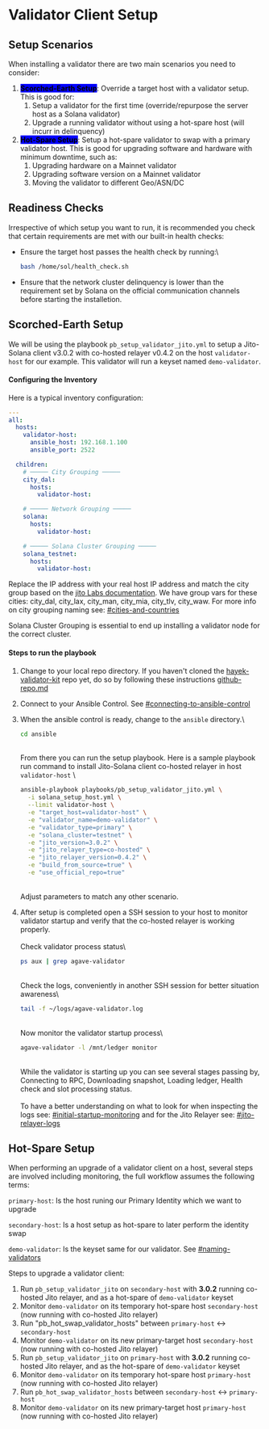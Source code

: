 # Validator Client Setup

## Setup Scenarios

When installing a validator there are two main scenarios you need to consider:

1. <mark style="background-color:blue;">**Scorched-Earth Setup**</mark>: Override a target host with a validator setup. This is good for:
   1. Setup a validator for the first time (override/repurpose the server host as a Solana validator)
   2. Upgrade a running validator without using a hot-spare host (will incurr in delinquency)
2. <mark style="background-color:blue;">**Hot-Spare Setup**</mark>: Setup a hot-spare validator to swap with a primary validator host. This is good for upgrading software and hardware with minimum downtime, such as:
   1. Upgrading hardware on a Mainnet validator
   2. Upgrading software version on a Mainnet validator
   3. Moving the validator to different Geo/ASN/DC

## Readiness Checks

Irrespective of which setup you want to run, it is recommended you check that certain requirements are met with our built-in health checks:

*   Ensure the target host passes the health check by running:\


    ```bash
    bash /home/sol/health_check.sh
    ```
* Ensure that the network cluster delinquency is lower than the requirement set by Solana on the official communication channels before starting the installetion.

## Scorched-Earth Setup

We will be using the playbook `pb_setup_validator_jito.yml` to setup a Jito-Solana client v3.0.2 with co-hosted relayer v0.4.2 on the host `validator-host` for our example. This validator will run a keyset named `demo-validator`.

#### Configuring the Inventory

Here is a typical inventory configuration:

```yaml
---
all:
  hosts:
    validator-host:
      ansible_host: 192.168.1.100
      ansible_port: 2522

  children:
    # ───── City Grouping ─────
    city_dal:
      hosts:
        validator-host:

    # ───── Network Grouping ─────
    solana:
      hosts:
        validator-host:

    # ───── Solana Cluster Grouping ─────
    solana_testnet:
      hosts:
        validator-host:

```

Replace the IP address with your real host IP address and match the city group based on the [jito Labs documentation](https://docs.jito.wtf/lowlatencytxnsend/#api). We have group vars for these cities: city\_dal, city\_lax, city\_man, city\_mia, city\_tlv, city\_waw. For more info on city grouping naming see: [#cities-and-countries](../../hayek-validator-kit/validator-conventions.md#cities-and-countries "mention")

Solana Cluster Grouping is essential to end up installing a validator node for the correct cluster.

#### Steps to run the playbook

1. Change to your local repo directory. If you haven't cloned the [hayek-validator-kit](https://app.gitbook.com/u/mWd8rWP4UVguErb6G6hVhYUW13D3) repo yet, do so by following these instructions [github-repo.md](../../hayek-validator-kit/github-repo.md "mention")
2. Connect to your Ansible Control. See [#connecting-to-ansible-control](../../hayek-validator-kit/ansible-control.md#connecting-to-ansible-control "mention")
3.  When the ansible control is ready, change to the `ansible` directory.\


    ```bash
    cd ansible
    ```

    \
    From there you can run the setup playbook. Here is a sample playbook run command to install Jito-Solana client co-hosted relayer in host `validator-host` \


    ```bash
    ansible-playbook playbooks/pb_setup_validator_jito.yml \
      -i solana_setup_host.yml \
      --limit validator-host \
      -e "target_host=validator-host" \
      -e "validator_name=demo-validator" \
      -e "validator_type=primary" \
      -e "solana_cluster=testnet" \
      -e "jito_version=3.0.2" \
      -e "jito_relayer_type=co-hosted" \
      -e "jito_relayer_version=0.4.2" \
      -e "build_from_source=true" \
      -e "use_official_repo=true"
    ```

    \
    Adjust parameters to match any other scenario.
4.  After setup is completed open a SSH session to your host to monitor validator startup and verify that the co-hosted relayer is working properly.\
    \
    Check validator process status\


    ```bash
    ps aux | grep agave-validator
    ```

    \
    Check the logs, conveniently in another SSH session for better situation awareness\


    ```bash
    tail -f ~/logs/agave-validator.log
    ```

    \
    Now monitor the validator startup process\


    ```bash
    agave-validator -l /mnt/ledger monitor
    ```

    \
    While the validator is starting up you can see several stages passing by, Connecting to RPC, Downloading snapshot, Loading ledger, Health check and slot processing status.\
    \
    To have a better understanding on what to look for when inspecting the logs see: [#initial-startup-monitoring](../metrics-and-monitoring/inspecting-logs.md#initial-startup-monitoring "mention") and for the Jito Relayer see: [#jito-relayer-logs](../metrics-and-monitoring/inspecting-logs.md#jito-relayer-logs "mention")

## Hot-Spare Setup

When performing an upgrade of a validator client on a host, several steps are involved including monitoring, the full workflow assumes the following terms:

`primary-host`: Is the host runing our Primary Identity which we want to upgrade

`secondary-host`: Is a host setup as hot-spare to later perform the identity swap

`demo-validator`: Is the keyset same for our validator. See [#naming-validators](../../hayek-validator-kit/ansible-control.md#naming-validators "mention")

Steps to upgrade a validator client:

1. Run `pb_setup_validator_jito` on `secondary-host` with **3.0.2** running co-hosted Jito relayer, and as a hot-spare of `demo-validator` keyset
2. Monitor `demo-validator` on its temporary hot-spare host `secondary-host` (now running with co-hosted Jito relayer)
3. Run "pb\_hot\_swap\_validator\_hosts" between `primary-host` ↔️  `secondary-host`
4. Monitor `demo-validator` on its new primary-target host `secondary-host` (now running with co-hosted Jito relayer)
5. Run `pb_setup_validator_jito` on `primary-host` with **3.0.2** running co-hosted Jito relayer, and as the hot-spare of `demo-validator` keyset
6. Monitor `demo-validator` on its temporary hot-spare host `primary-host` (now running with co-hosted Jito relayer)
7. Run `pb_hot_swap_validator_hosts` between `secondary-host` ↔️ `primary-host`
8. Monitor `demo-validator` on its new primary-target host `primary-host` (now running with co-hosted Jito relayer)

